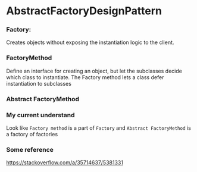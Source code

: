 # AbstractFactoryDesignPattern


### Factory:
Creates objects without exposing the instantiation logic to the client.
### FactoryMethod
Define an interface for creating an object, but let the subclasses decide which class to instantiate.
The Factory method lets a class defer instantiation to subclasses
### Abstract FactoryMethod


### My current understand

Look like `Factory method` is a part of `Factory` and `Abstract FactoryMethod` is a factory of factories

### Some reference

https://stackoverflow.com/a/35714637/5381331
